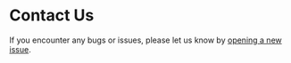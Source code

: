 # Contact Us

If you encounter any bugs or issues, please let us know by [opening a new issue](https://github.com/Munich-Quantum-Software-Stack/MQP-Qiskit-Provider-Documentation/issues).
